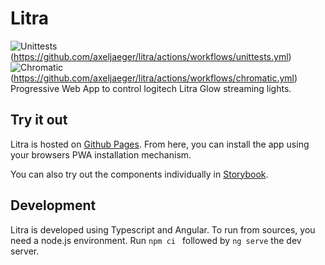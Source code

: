 # Litra
![Unittests](https://github.com/axeljaeger/litra/actions/workflows/unittests.yml/badge.svg)(https://github.com/axeljaeger/litra/actions/workflows/unittests.yml)
![Chromatic](https://github.com/axeljaeger/litra/actions/workflows/chromatic.yml/badge.svg)(https://github.com/axeljaeger/litra/actions/workflows/chromatic.yml)
Progressive Web App to control logitech Litra Glow streaming lights.

## Try it out
Litra is hosted on [Github Pages](https://axeljaeger.github.io/litra/). From here, you can install the app using your browsers PWA installation mechanism.

You can also try out the components individually in 
[Storybook](https://main--64ecff17a1f3bdc4e2c65141.chromatic.com).
## Development
Litra is developed using Typescript and Angular. To run from sources, you need a node.js environment. Run `npm ci ` followed by `ng serve` the dev server.